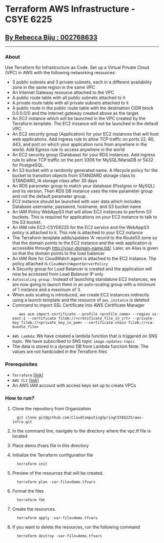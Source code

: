 # Terraform AWS Infrastructure - CSYE 6225

## <ins>By Rebecca Biju : 002768633</ins>
---

### About
Use Terraform for Infrastructure as Code. Set up a Virtual Private Cloud (VPC) in AWS with the following networking resources:

- 3 public subnets and 3 private subnets, each in a different availability zone in the same region in the same VPC
- An Internet Gateway resource attached to the VPC
- A public route table with all public subnets attached to it
- A private route table with all private subnets attached to it
- A public route in the public route table with the destination CIDR block 0.0.0.0/0 and the internet gateway created above as the target.
- An EC2 instance which will be launched in the VPC created by the Terraform template. The EC2 instance will not be launched in the default VPC.
- An EC2 security group (Application) for your EC2 instances that will host web applications. Add ingress rule to allow TCP traffic on ports 22, 80, 443, and port on which your application runs from anywhere in the world. Add Egress rule to access anywhere in the world
- An EC2 security group (Database) for your RDS instances. Add ingress rule to allow TCP traffic on the port 3306 for MySQL/MariaDB or 5432 for PostgreSQL.
- An S3 bucket with a randomly generated name. A lifecycle policy for the bucket to transition objects from STANDARD storage class to STANDARD_IA storage class after 30 days
- An RDS parameter group to match your database (Postgres or MySQL) and its version. Then RDS DB instance uses the new parameter group and not the default parameter group.
- EC2 instance should be launched with user data which includes Database username, password, hostname, and S3 bucket name
- An IAM Policy WebAppS3 that will allow EC2 instances to perform S3 buckets. This is required for applications on your EC2 instance to talk to the S3 bucket.
- An IAM role EC2-CSYE6225 for the EC2 service and the WebAppS3 policy is attached to it. This role is attached to your EC2 instance
- The Terraform template adds/updates 'A' record to the Route53 zone so that the domain points to the EC2 instance and the web application is accessible through http://your-domain-name.tld/. Later, an Alias is given so that the domain points to the load balancer
- An IAM Role for CloudWatch agent is attached to the EC2 instance. The policy attached is `CloudWatchAgentServerPolicy`
- A Security group for Load Balancer is created and the application will now be accessed from Load Balancer IP only
- `Autoscaling group` : Instead of launching standalone EC2 instances, we are now going to launch them in an auto-scaling group with a minimum of 1 instance and a maximum of 3.
- When auto scaling is introduced, we create EC2 instances indirectly using a launch template and the resource of `aws_instance` is deleted
- Command to import SSL Certificate into AWS Certificate Manager 
   ```shell
      aws acm import-certificate --profile <profile_name> --region us-east-1 --certificate fileb://<cretificate_file_in_crt> --private-key fileb://<private_key_in_pem> --certificate-chain fileb://<ca-bundle_file>
    ```
- `AWS Lambda`: We have created a lambda function that is triggered on SNS topic. We have subscribed to SNS topic `image-updates-topic`
- The data is stored in a dynamo DB from Lambda function
Note: The values are not hardcoded in the Terraform files


### Prerequisites

- `Terraform` [[link](https://developer.hashicorp.com/terraform/downloads?ajs_aid=fabfcbfb-08e9-498d-ac4b-fb1011298861&product_intent=terraform)]
- `AWS CLI` [[link](https://docs.aws.amazon.com/cli/latest/userguide/getting-started-install.html)]
- An AWS IAM account with access keys set up to create VPCs

### How to run?

1. Clone the repository from Organization
    ```shell
      git clone git@github.com:CloudComputingSpringCSYE6225/aws-infra.git
    ```
2. In the command line, navigate to the directory where the vpc.tf file is located

3. Place demo.tfvars file in this directory

4. Initialize the Terraform configuration file
    ```shell
      terraform init
    ```
5. Preview of the resources that will be created.
    ```shell
      terraform plan -var-file=demo.tfvars
    ```
6. Format the files
    ```shell
      terraform fmt
    ```
7. Create the resources.
    ```shell
      terraform apply -var-file=demo.tfvars
    ```
8. If you want to delete the resources, run the following command
    ```shell
      terraform destroy -var-file=demo.tfvars
    ```
